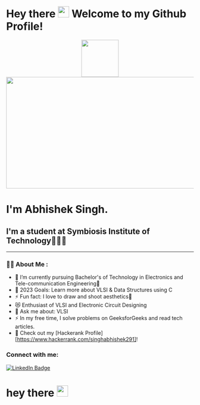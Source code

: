 
<!--
**Abhishek-Singh296/Abhishek-Singh296** is a ✨ _special_ ✨ repository because its `README.md` (this file) appears on your GitHub profile.

Here are some ideas to get you started:

- 🔭 I’m currently working on ...
- 🌱 I’m currently learning ...
- 👯 I’m looking to collaborate on ...
- 🤔 I’m looking for help with ...
- 💬 Ask me about ...
- 📫 How to reach me: ...
- 😄 Pronouns: ...
- ⚡ Fun fact: ...
-->

<h1>
  Hey there
  <img src="https://media.giphy.com/media/hvRJCLFzcasrR4ia7z/giphy.gif" width="30px"/>
  Welcome to my Github Profile!
</h1>
<div id="header" align="center">
  <img src="https://media.giphy.com/media/M9gbBd9nbDrOTu1Mqx/giphy.gif" width="100"/>
</div>
<div align="center">
  <img src="https://media.giphy.com/media/dWesBcTLavkZuG35MI/giphy.gif" width="600" height="300"/>
</div>

# I'm Abhishek Singh.

## I'm a student at Symbiosis Institute of Technology👨🏻‍🎓
---

### :man_technologist: About Me :
- 🌱 I’m currently pursuing Bachelor's of Technology in Electronics and Tele-communication Engineering🏫
- 🥅 2023 Goals: Learn more about VLSI & Data Structures using C
- ⚡ Fun fact: I love to draw and shoot aesthetics📸
- 😻 Enthusiast of VLSI and Electronic Circuit Designing
- 💬 Ask me about: VLSI
- :zap: In my free time, I solve problems on GeeksforGeeks and read tech articles.
- 🔭 Check out my [Hackerank Profile][https://www.hackerrank.com/singhabhishek291]!
### Connect with me:

<div id="badges">
  <a href="https://www.linkedin.com/in/abhishek-kumar-singh-851919220/">
    <img src="https://img.shields.io/badge/LinkedIn-blue?style=for-the-badge&logo=linkedin&logoColor=white" alt="LinkedIn Badge"/>
  </a>
</div>
<img src="https://komarev.com/ghpvc/?username=your-github-username&style=flat-square&color=blue" alt=""/>
<h1>
  hey there
  <img src="https://media.giphy.com/media/hvRJCLFzcasrR4ia7z/giphy.gif" width="30px"/>
</h1>
